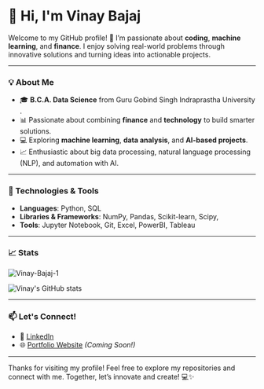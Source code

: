 # 👋 Hi, I'm Vinay Bajaj  

Welcome to my GitHub profile! 🚀 I’m passionate about **coding**, **machine learning**, and **finance**. I enjoy solving real-world problems through innovative solutions and turning ideas into actionable projects.

---

### 💡 About Me
- 🎓 **B.C.A. Data Science** from Guru Gobind Singh Indraprastha University .
- 📊 Passionate about combining **finance** and **technology** to build smarter solutions.
- 💻 Exploring **machine learning**, **data analysis**, and **AI-based projects**.
- 📈 Enthusiastic about big data processing, natural language processing (NLP), and automation with AI.

---

### 🔧 Technologies & Tools
- **Languages**: Python, SQL
- **Libraries & Frameworks**: NumPy, Pandas, Scikit-learn, Scipy, 
- **Tools**: Jupyter Notebook, Git, Excel, PowerBI, Tableau


---

### 📈 Stats
<p align="left"> 
    <img src="https://komarev.com/ghpvc/?username=Vinay-Bajaj-1&label=Profile%20views&color=0e75b6&style=flat" alt="Vinay-Bajaj-1" /> 
</p>

![Vinay's GitHub stats](https://github-readme-stats.vercel.app/api?username=Vinay-Bajaj-1&show_icons=true&theme=radical)

---

### 📫 Let's Connect!
- 💼 [LinkedIn](https://www.linkedin.com/in/vinay-bajaj-aa5868229/)  
- 🌐 [Portfolio Website](#) *(Coming Soon!)*

---

Thanks for visiting my profile! Feel free to explore my repositories and connect with me. Together, let’s innovate and create! 💻✨
